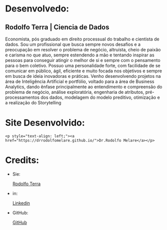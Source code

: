 # Desenvolvedo:

## Rodolfo Terra | Ciencia de Dados

Economista, pós graduado em direito processual do trabalho e cientista de dados. Sou um profissional que busca sempre novos desafios e a preocupação em resolver o problema de negócio, altruísta, cheio de paixão e carisma no que atuo, sempre estendendo a mão e tentando inspirar as pessoas para conseguir atingir o melhor de si e sempre com o pensamento para o bem coletivo. Possuo uma personalidade forte, com facilidade de se comunicar em público, ágil, eficiente e muito focada nos objetivos e sempre em busca de ideia inovadoras e práticas. Venho desenvolvendo projetos na área de Inteligência Artificial e  portfólio,  voltado para a área de Business Analytics, dando ênfase principalmente ao entendimento e compreensão do problema de negócio, análise exploratória, engenharia de atributos, pré-processamentos dos dados, modelagem do modelo preditivo, otimização e a realização do Storytelling

# Site Desenvolvido:

	<p style="text-align: left;"><a href="https://drrodolfomelare.github.io/">Dr.Rodolfo Melare</a></p>


# Credits:

 * Sie:
	<p style="text-align: left;"><a href="http://www.rodolfoterra.com">Rodolfo Terra</a></p>

 * in:
	<p style="text-align: left;"><a href="https://www.linkedin.com/in/rodolffoterra/">Linkedin</a></p>
   
 * GitHub:
	<p style="text-align: left;"><a href="https://github.com/rodolffoterra">GitHub</a></p>
